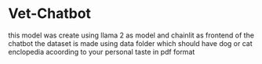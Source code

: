 # Vet-Chatbot
this model was create using llama 2 as model and chainlit as frontend of the chatbot
the dataset is made using data folder which should have dog or cat enclopedia acoording to your personal taste in pdf format
